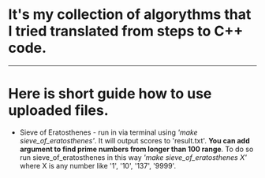 # It's my collection of algorythms that I tried translated from steps to C++ code.

---

# Here is short guide how to use uploaded files.
- Sieve of Eratosthenes - run in via terminal using *'make sieve_of_eratosthenes'*. It will output scores to 'result.txt'. **You can add argument to find prime numbers from longer than 100 range**. To do so run sieve_of_eratosthenes in this way *'make sieve_of_eratosthenes X'* where X is any number like '1', '10', '137', '9999'.